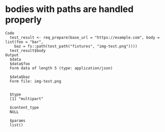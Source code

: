 # bodies with paths are handled properly

    Code
      test_result <- req_prepare(base_url = "https://example.com", body = list(foo = "bar",
        baz = fs::path(test_path("fixtures", "img-test.png"))))
      test_result$body
    Output
      $data
      $data$foo
      Form data of length 5 (type: application/json) 
      
      $data$baz
      Form file: img-test.png 
      
      
      $type
      [1] "multipart"
      
      $content_type
      NULL
      
      $params
      list()
      

